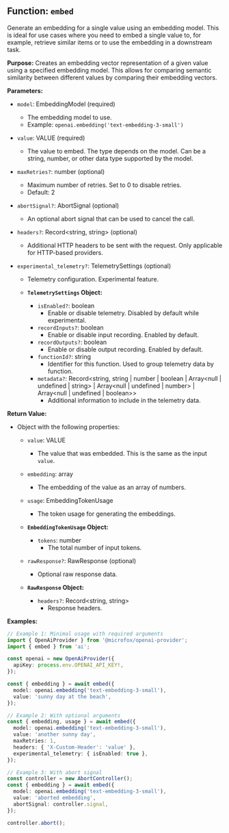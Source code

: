 ## Function: `embed`

Generate an embedding for a single value using an embedding model. This is ideal for use cases where you need to embed a single value to, for example, retrieve similar items or to use the embedding in a downstream task.

**Purpose:**
Creates an embedding vector representation of a given value using a specified embedding model. This allows for comparing semantic similarity between different values by comparing their embedding vectors.

**Parameters:**

- `model`: EmbeddingModel (required)
  - The embedding model to use.
  - Example: `openai.embedding('text-embedding-3-small')`
- `value`: VALUE (required)
  - The value to embed. The type depends on the model. Can be a string, number, or other data type supported by the model.
- `maxRetries?`: number (optional)
  - Maximum number of retries. Set to 0 to disable retries.
  - Default: 2
- `abortSignal?`: AbortSignal (optional)
  - An optional abort signal that can be used to cancel the call.
- `headers?`: Record<string, string> (optional)
  - Additional HTTP headers to be sent with the request. Only applicable for HTTP-based providers.
- `experimental_telemetry?`: TelemetrySettings (optional)

  - Telemetry configuration. Experimental feature.

  - **`TelemetrySettings` Object:**
    - `isEnabled?`: boolean
      - Enable or disable telemetry. Disabled by default while experimental.
    - `recordInputs?`: boolean
      - Enable or disable input recording. Enabled by default.
    - `recordOutputs?`: boolean
      - Enable or disable output recording. Enabled by default.
    - `functionId?`: string
      - Identifier for this function. Used to group telemetry data by function.
    - `metadata?`: Record<string, string | number | boolean | Array<null | undefined | string> | Array<null | undefined | number> | Array<null | undefined | boolean>>
      - Additional information to include in the telemetry data.

**Return Value:**

- Object with the following properties:

  - `value`: VALUE
    - The value that was embedded. This is the same as the input `value`.
  - `embedding`: array<number>
    - The embedding of the value as an array of numbers.
  - `usage`: EmbeddingTokenUsage

    - The token usage for generating the embeddings.

  - **`EmbeddingTokenUsage` Object:**
    - `tokens`: number
      - The total number of input tokens.
  - `rawResponse?`: RawResponse (optional)

    - Optional raw response data.

  - **`RawResponse` Object:**
    - `headers?`: Record<string, string>
      - Response headers.

**Examples:**

```typescript
// Example 1: Minimal usage with required arguments
import { OpenAiProvider } from '@microfox/openai-provider';
import { embed } from 'ai';

const openai = new OpenAiProvider({
  apiKey: process.env.OPENAI_API_KEY!,
});

const { embedding } = await embed({
  model: openai.embedding('text-embedding-3-small'),
  value: 'sunny day at the beach',
});

// Example 2: With optional arguments
const { embedding, usage } = await embed({
  model: openai.embedding('text-embedding-3-small'),
  value: 'another sunny day',
  maxRetries: 1,
  headers: { 'X-Custom-Header': 'value' },
  experimental_telemetry: { isEnabled: true },
});

// Example 3: With abort signal
const controller = new AbortController();
const { embedding } = await embed({
  model: openai.embedding('text-embedding-3-small'),
  value: 'aborted embedding',
  abortSignal: controller.signal,
});

controller.abort();
```
